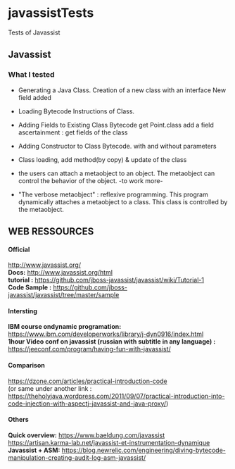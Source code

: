 # javassistTests
Tests of Javassist

## Javassist
### What I tested 
+ Generating a Java Class.
	Creation of a new class with an interface
	New field added
+ Loading Bytecode Instructions of Class.
+ Adding Fields to Existing Class Bytecode
	get Point.class
	add a field
	ascertainment : get fields of the class
+ Adding Constructor to Class Bytecode.
	with and without parameters

+ Class loading, add method(by copy) & update of the class
+ the users can attach a metaobject to an object.  The metaobject can control the behavior of the object.
	-to work more-
+ "The verbose metaobject" : reflexive programming. 
	This program dynamically attaches a metaobject to a class. This class is controlled by the metaobject.




## WEB RESSOURCES

#### Official  
http://www.javassist.org/  
**Docs:** http://www.javassist.org/html  
**tutorial :** https://github.com/jboss-javassist/javassist/wiki/Tutorial-1  
**Code Sample :** https://github.com/jboss-javassist/javassist/tree/master/sample

#### Intersting  
**IBM course ondynamic programation:**
https://www.ibm.com/developerworks/library/j-dyn0916/index.html  
**1hour Video conf on javassist (russian with subtitle in any language) :**
https://jeeconf.com/program/having-fun-with-javassist/

#### Comparison  
https://dzone.com/articles/practical-introduction-code  
(or same under another link : https://theholyjava.wordpress.com/2011/09/07/practical-introduction-into-code-injection-with-aspectj-javassist-and-java-proxy/)

#### Others  
**Quick overview:**  https://www.baeldung.com/javassist  
https://artisan.karma-lab.net/javassist-et-instrumentation-dynamique  
**Javassist + ASM:** https://blog.newrelic.com/engineering/diving-bytecode-manipulation-creating-audit-log-asm-javassist/
